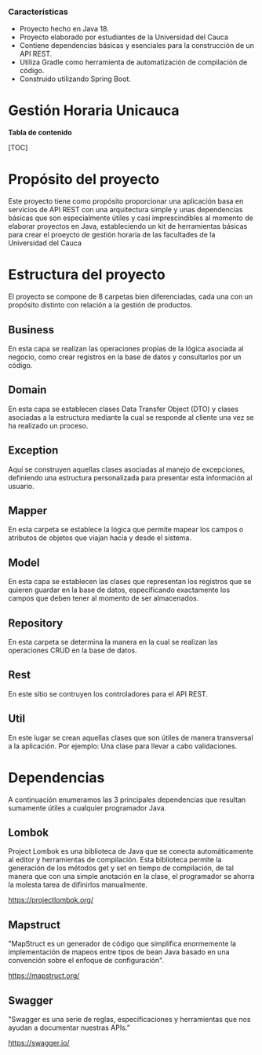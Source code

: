 ### Características

- Proyecto hecho en Java 18.
- Proyecto elaborado por estudiantes de la Universidad del Cauca
- Contiene dependencias básicas y  esenciales para la construcción de un API REST.
- Utiliza Gradle como herramienta de automatización de compilación de código.
- Construido utilizando Spring Boot.


# Gestión Horaria Unicauca

**Tabla de contenido**

[TOC]

# Propósito del proyecto

Este proyecto tiene como propósito proporcionar una aplicación basa en servicios de API REST con una arquitectura simple y unas dependencias básicas que son especialmente útiles y casi imprescindibles al momento de elaborar proyectos en Java, estableciendo un kit de herramientas básicas para crear el proeycto de gestión horaria de las facultades de la Universidad del Cauca

# Estructura del proyecto

El proyecto se compone de 8 carpetas bien diferenciadas, cada una con un propósito distinto con relación a la gestión de productos.

## Business
En esta capa se realizan las operaciones propias de la lógica asociada al negocio, como crear registros en la base de datos y consultarlos por un código.

## Domain
En esta capa se establecen clases Data Transfer Object (DTO) y clases asociadas a la estructura mediante la cual se responde al cliente una vez se ha realizado un proceso.

## Exception
Aquí se construyen aquellas clases asociadas al manejo de excepciones, definiendo una estructura personalizada para presentar esta información al usuario.

## Mapper
En esta carpeta se establece la lógica que permite mapear los campos o atributos de objetos que viajan hacia y desde el sistema. 

## Model
En esta capa se establecen las clases que representan los registros que se quieren guardar en la base de datos, especificando exactamente los campos que deben tener al momento de ser almacenados.

## Repository
En esta carpeta se determina la manera en la cual se realizan las operaciones CRUD en la base de datos.

## Rest
En este sitio se contruyen los controladores para el API REST.

## Util
En este lugar se crean aquellas clases que son útiles de manera transversal a la aplicación. Por ejemplo: Una clase para llevar a cabo validaciones.

# Dependencias

A continuación enumeramos las 3 principales dependencias que resultan sumamente útiles a cualquier programador Java.

## Lombok

Project Lombok es una biblioteca de Java que se conecta automáticamente al editor y herramientas de compilación. Esta biblioteca permite la generación de los métodos get y set en tiempo de compilación, de tal manera que con una simple anotación en la clase, el programador se ahorra la molesta tarea de difinirlos manualmente.

<https://projectlombok.org/>

## Mapstruct

"MapStruct es un generador de código que simplifica enormemente la implementación de mapeos entre tipos de bean Java basado en una convención sobre el enfoque de configuración".

<https://mapstruct.org/>

## Swagger
"Swagger es una serie de reglas, especificaciones y herramientas que nos ayudan a documentar nuestras APIs.”

<https://swagger.io/>
